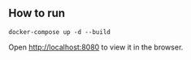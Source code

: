 ## How to run

`docker-compose up -d --build`

Open [http://localhost:8080](http://localhost:8080) to view it in the browser.